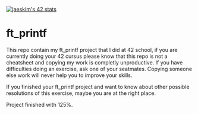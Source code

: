 [![jaeskim's 42 stats](https://badge42.herokuapp.com/api/stats/ple-stra)](https://github.com/JaeSeoKim/badge42)

# ft_printf

This repo contain my ft_printf project that I did at 42 school, if you are currently doing your 42 cursus please know that this repo is not a cheatsheet and copying my work is completly unproductive. If you have difficulties doing an exercise, ask one of your seatmates. Copying someone else work will never help you to improve your skills.

If you finished your ft_printf project and want to know about other possible resolutions of this exercise, maybe you are at the right place.

Project finished with 125%.

